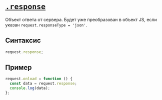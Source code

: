 # [`.response`](../../index.md)

Объект ответа от сервера. Будет уже преобразован в объект JS, если указан `request.responseType = 'json'`.

## Синтаксис

```js
request.response;
```

## Пример

```js
request.onload = function () {
  const data = request.response;
  console.log(data);
};
```
